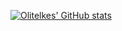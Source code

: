 [![Olitelkes' GitHub stats](https://github-readme-stats.vercel.app/api?username=olitelkes&show_icons=true&theme=radical)](https://github.com/anuraghazra/github-readme-stats&)
